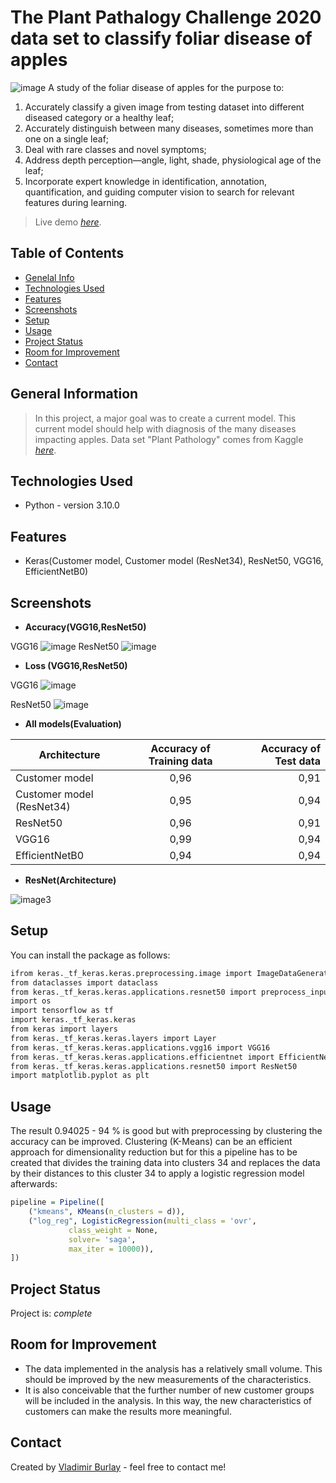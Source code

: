 # **The Plant Pathalogy Challenge 2020 data set to classify foliar disease of apples** 
![image](https://github.com/vburlay/fgvc7-2020/raw/master/data/fpls-12-723294-g001.PNG) 
A study of the foliar disease of apples for the purpose to:
1) Accurately classify a given image from testing dataset into different diseased category or a healthy leaf;
2) Accurately distinguish between many diseases, sometimes more than one on a single leaf;
3) Deal with rare classes and novel symptoms;
4) Address depth perception—angle, light, shade, physiological age of the leaf;
5) Incorporate expert knowledge in identification, annotation, quantification, and guiding computer vision to search for relevant features during learning. 
> Live demo [_here_](https://vburlay-anw-feld-ba-workflowsstreamlit-demo-60fscu.streamlit.app/).
## Table of Contents
* [Genelal Info](#general-nformation)
* [Technologies Used](#technologies-used)
* [Features](#features)
* [Screenshots](#screenshots)
* [Setup](#setup)
* [Usage](#usage)
* [Project Status](#project-status)
* [Room for Improvement](#room-for-improvement)
* [Contact](#contact)


## General Information
> In this project, a major goal was to create a current model. This current model should help with
> diagnosis of the many diseases impacting apples.
> Data set "Plant Pathology" comes from Kaggle [_here_](https://www.kaggle.com/c/plant-pathology-2020-fgvc7).


## Technologies Used
- Python - version 3.10.0

## Features
- Keras(Customer model, Customer model (ResNet34), ResNet50, VGG16, EfficientNetB0)

## Screenshots
* **Accuracy(VGG16,ResNet50)**

VGG16
![image](https://github.com/vburlay/fgvc7-2020/raw/master/my_models_eval/accurancy_vgg16.png) 
ResNet50
![image](https://github.com/vburlay/fgvc7-2020/raw/master/my_models_eval/accurancy_resnet50.png) 

* **Loss (VGG16,ResNet50)** 

VGG16
![image](https://github.com/vburlay/fgvc7-2020/raw/master/my_models_eval/loss_vgg16.png) 

ResNet50
![image](https://github.com/vburlay/fgvc7-2020/raw/master/my_models_eval/loss_resnet50.png) 


* **All models(Evaluation)**

| Architecture    |Accuracy of Training data   |Accuracy of Test data  |
|-----------|:-----:| -----:|
|Customer model  |  0,96     |   0,91    |
|Customer model (ResNet34) |  0,95     |   0,94    |
|ResNet50  |  0,96     |   0,91    |
|VGG16 |  0,99    |   0,94    |
|EfficientNetB0 |  0,94     |   0,94    |


* **ResNet(Architecture)**

![image3](https://github.com/vburlay/anw_feld_ba/raw/main/images/model.PNG ) 


## Setup
You can install the package as follows:
```r
ifrom keras._tf_keras.keras.preprocessing.image import ImageDataGenerator
from dataclasses import dataclass
from keras._tf_keras.keras.applications.resnet50 import preprocess_input
import os
import tensorflow as tf
import keras._tf_keras.keras
from keras import layers
from keras._tf_keras.keras.layers import Layer
from keras._tf_keras.keras.applications.vgg16 import VGG16
from keras._tf_keras.keras.applications.efficientnet import EfficientNetB0
from keras._tf_keras.keras.applications.resnet50 import ResNet50
import matplotlib.pyplot as plt
```

## Usage
The result 0.94025 - 94 % is good but with preprocessing by clustering the accuracy can be improved. Clustering (K-Means) can be an efficient approach for dimensionality reduction but for this a pipeline has to be created that divides the training data into clusters 34 and replaces the data by their distances to this cluster 34 to apply a logistic regression model afterwards:
```r
pipeline = Pipeline([
    ("kmeans", KMeans(n_clusters = d)),
    ("log_reg", LogisticRegression(multi_class = 'ovr',
             class_weight = None, 
             solver= 'saga', 
             max_iter = 10000)),
])
```


## Project Status
Project is: _complete_ 


## Room for Improvement

- The data implemented in the analysis has a relatively small volume. This should be improved by the new measurements of the characteristics.
- It is also conceivable that the further number of new customer groups will be included in the analysis. In this way, the new characteristics of customers can make the results more meaningful.



## Contact
Created by [Vladimir Burlay](wladimir.burlay@gmail.com) - feel free to contact me!



